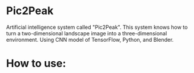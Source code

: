 # Pic2Peak

Artificial intelligence system called "Pic2Peak". This system knows how to turn a two-dimensional landscape image into a three-dimensional environment. Using CNN model of TensorFlow, Python, and Blender.

# How to use:
